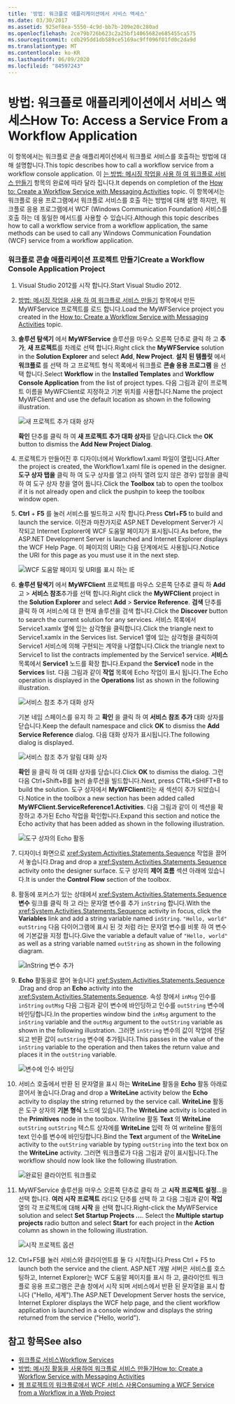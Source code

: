 ```yaml
---
title: '방법: 워크플로 애플리케이션에서 서비스 액세스'
ms.date: 03/30/2017
ms.assetid: 925ef8ea-5550-4c9d-bb7b-209e20c280ad
ms.openlocfilehash: 2ce79b726b623c2a25bf14065682e685455ca575
ms.sourcegitcommit: cdb295dd1db589ce5169ac9ff096f01fd0c2da9d
ms.translationtype: MT
ms.contentlocale: ko-KR
ms.lasthandoff: 06/09/2020
ms.locfileid: "84597243"
---
```

# <a name="how-to-access-a-service-from-a-workflow-application"></a><span data-ttu-id="19bb4-102">방법: 워크플로 애플리케이션에서 서비스 액세스</span><span class="sxs-lookup"><span data-stu-id="19bb4-102">How To: Access a Service From a Workflow Application</span></span>
<span data-ttu-id="19bb4-103">이 항목에서는 워크플로 콘솔 애플리케이션에서 워크플로 서비스를 호출하는 방법에 대해 설명합니다.</span><span class="sxs-lookup"><span data-stu-id="19bb4-103">This topic describes how to call a workflow service from a workflow console application.</span></span> <span data-ttu-id="19bb4-104">이 [는 방법: 메시징 작업을 사용 하 여 워크플로 서비스 만들기](how-to-create-a-workflow-service-with-messaging-activities.md) 항목의 완료에 따라 달라 집니다.</span><span class="sxs-lookup"><span data-stu-id="19bb4-104">It depends on completion of the [How to: Create a Workflow Service with Messaging Activities](how-to-create-a-workflow-service-with-messaging-activities.md) topic.</span></span> <span data-ttu-id="19bb4-105">이 항목에서는 워크플로 응용 프로그램에서 워크플로 서비스를 호출 하는 방법에 대해 설명 하지만, 워크플로 응용 프로그램에서 WCF (Windows Communication Foundation) 서비스를 호출 하는 데 동일한 메서드를 사용할 수 있습니다.</span><span class="sxs-lookup"><span data-stu-id="19bb4-105">Although this topic describes how to call a workflow service from a workflow application, the same methods can be used to call any Windows Communication Foundation (WCF) service from a workflow application.</span></span>

### <a name="create-a-workflow-console-application-project"></a><span data-ttu-id="19bb4-106">워크플로 콘솔 애플리케이션 프로젝트 만들기</span><span class="sxs-lookup"><span data-stu-id="19bb4-106">Create a Workflow Console Application Project</span></span>

1. <span data-ttu-id="19bb4-107">Visual Studio 2012를 시작 합니다.</span><span class="sxs-lookup"><span data-stu-id="19bb4-107">Start Visual Studio 2012.</span></span>

2. <span data-ttu-id="19bb4-108">[방법: 메시징 작업을 사용 하 여 워크플로 서비스 만들기](how-to-create-a-workflow-service-with-messaging-activities.md) 항목에서 만든 MyWFService 프로젝트를 로드 합니다.</span><span class="sxs-lookup"><span data-stu-id="19bb4-108">Load the MyWFService project you created in the [How to: Create a Workflow Service with Messaging Activities](how-to-create-a-workflow-service-with-messaging-activities.md) topic.</span></span>

3. <span data-ttu-id="19bb4-109">**솔루션 탐색기** 에서 **MyWFService** 솔루션을 마우스 오른쪽 단추로 클릭 하 고 **추가**, **새 프로젝트**를 차례로 선택 합니다.</span><span class="sxs-lookup"><span data-stu-id="19bb4-109">Right click the **MyWFService** solution in the **Solution Explorer** and select **Add**, **New Project**.</span></span> <span data-ttu-id="19bb4-110">**설치 된 템플릿** 에서 **워크플로** 를 선택 하 고 프로젝트 형식 목록에서 워크플로 **콘솔 응용 프로그램** 을 선택 합니다.</span><span class="sxs-lookup"><span data-stu-id="19bb4-110">Select **Workflow** in the **Installed Templates** and **Workflow Console Application** from the list of project types.</span></span> <span data-ttu-id="19bb4-111">다음 그림과 같이 프로젝트 이름을 MyWFClient로 지정하고 기본 위치를 사용합니다.</span><span class="sxs-lookup"><span data-stu-id="19bb4-111">Name the project MyWFClient and use the default location as shown in the following illustration.</span></span>

     ![새 프로젝트 추가 대화 상자](./media/how-to-access-a-service-from-a-workflow-application/add-new-project-dialog.jpg)

     <span data-ttu-id="19bb4-113">**확인** 단추를 클릭 하 여 **새 프로젝트 추가 대화 상자**를 닫습니다.</span><span class="sxs-lookup"><span data-stu-id="19bb4-113">Click the **OK** button to dismiss the **Add New Project Dialog**.</span></span>

4. <span data-ttu-id="19bb4-114">프로젝트가 만들어진 후 디자이너에서 Workflow1.xaml 파일이 열립니다.</span><span class="sxs-lookup"><span data-stu-id="19bb4-114">After the project is created, the Workflow1.xaml file is opened in the designer.</span></span> <span data-ttu-id="19bb4-115">**도구 상자 탭을** 클릭 하 여 도구 상자를 열고 (아직 열려 있지 않은 경우) 압정을 클릭 하 여 도구 상자 창을 열어 둡니다.</span><span class="sxs-lookup"><span data-stu-id="19bb4-115">Click the **Toolbox** tab to open the toolbox if it is not already open and click the pushpin to keep the toolbox window open.</span></span>

5. <span data-ttu-id="19bb4-116">**Ctrl** + **F5** 를 눌러 서비스를 빌드하고 시작 합니다.</span><span class="sxs-lookup"><span data-stu-id="19bb4-116">Press **Ctrl**+**F5** to build and launch the service.</span></span> <span data-ttu-id="19bb4-117">이전과 마찬가지로 ASP.NET Development Server가 시작되고 Internet Explorer에 WCF 도움말 페이지가 표시됩니다.</span><span class="sxs-lookup"><span data-stu-id="19bb4-117">As before, the ASP.NET Development Server is launched and Internet Explorer displays the WCF Help Page.</span></span> <span data-ttu-id="19bb4-118">이 페이지의 URI는 다음 단계에서도 사용됩니다.</span><span class="sxs-lookup"><span data-stu-id="19bb4-118">Notice the URI for this page as you must use it in the next step.</span></span>

     ![WCF 도움말 페이지 및 URI를 표시 하는 IE](./media/how-to-access-a-service-from-a-workflow-application/ie-wcf-help-page-uri.jpg)

6. <span data-ttu-id="19bb4-120">**솔루션 탐색기** 에서 **MyWFClient** 프로젝트를 마우스 오른쪽 단추로 클릭 하 **Add**고  >  **서비스 참조**추가를 선택 합니다.</span><span class="sxs-lookup"><span data-stu-id="19bb4-120">Right click the **MyWFClient** project in the **Solution Explorer** and select **Add** > **Service Reference**.</span></span> <span data-ttu-id="19bb4-121">**검색** 단추를 클릭 하 여 서비스에 대 한 현재 솔루션을 검색 합니다.</span><span class="sxs-lookup"><span data-stu-id="19bb4-121">Click the **Discover** button to search the current solution for any services.</span></span> <span data-ttu-id="19bb4-122">서비스 목록에서 Service1.xamlx 옆에 있는 삼각형을 클릭합니다.</span><span class="sxs-lookup"><span data-stu-id="19bb4-122">Click the triangle next to Service1.xamlx in the Services list.</span></span> <span data-ttu-id="19bb4-123">Service1 옆에 있는 삼각형을 클릭하여 Service1 서비스에 의해 구현되는 계약을 나열합니다.</span><span class="sxs-lookup"><span data-stu-id="19bb4-123">Click the triangle next to Service1 to list the contracts implemented by the Service1 service.</span></span> <span data-ttu-id="19bb4-124">**서비스** 목록에서 **Service1** 노드를 확장 합니다.</span><span class="sxs-lookup"><span data-stu-id="19bb4-124">Expand the **Service1** node in the **Services** list.</span></span> <span data-ttu-id="19bb4-125">다음 그림과 같이 **작업** 목록에 Echo 작업이 표시 됩니다.</span><span class="sxs-lookup"><span data-stu-id="19bb4-125">The Echo operation is displayed in the **Operations** list as shown in the following illustration.</span></span>

     ![서비스 참조 추가 대화 상자](./media/how-to-access-a-service-from-a-workflow-application/add-service-reference.jpg)

     <span data-ttu-id="19bb4-127">기본 네임 스페이스를 유지 하 고 **확인** 을 클릭 하 여 **서비스 참조 추가** 대화 상자를 닫습니다.</span><span class="sxs-lookup"><span data-stu-id="19bb4-127">Keep the default namespace and click **OK** to dismiss the **Add Service Reference** dialog.</span></span> <span data-ttu-id="19bb4-128">다음 대화 상자가 표시됩니다.</span><span class="sxs-lookup"><span data-stu-id="19bb4-128">The following dialog is displayed.</span></span>

     ![서비스 참조 추가 알림 대화 상자](./media/how-to-access-a-service-from-a-workflow-application/add-service-reference-dialog.jpg)

     <span data-ttu-id="19bb4-130">**확인** 을 클릭 하 여 대화 상자를 닫습니다.</span><span class="sxs-lookup"><span data-stu-id="19bb4-130">Click **OK** to dismiss the dialog.</span></span> <span data-ttu-id="19bb4-131">그런 다음 Ctrl+Shift+B를 눌러 솔루션을 빌드합니다.</span><span class="sxs-lookup"><span data-stu-id="19bb4-131">Next, press CTRL+SHIFT+B to build the solution.</span></span> <span data-ttu-id="19bb4-132">도구 상자에서 **MyWFClient**라는 새 섹션이 추가 되었습니다.</span><span class="sxs-lookup"><span data-stu-id="19bb4-132">Notice in the toolbox a new section has been added called **MyWFClient.ServiceReference1.Activities**.</span></span> <span data-ttu-id="19bb4-133">다음 그림과 같이 이 섹션을 확장하고 추가된 Echo 작업을 확인합니다.</span><span class="sxs-lookup"><span data-stu-id="19bb4-133">Expand this section and notice the Echo activity that has been added as shown in the following illustration.</span></span>

     ![도구 상자의 Echo 활동](./media/how-to-access-a-service-from-a-workflow-application/echo-activity-toolbox.jpg)

7. <span data-ttu-id="19bb4-135">디자이너 화면으로 <xref:System.Activities.Statements.Sequence> 작업을 끌어서 놓습니다.</span><span class="sxs-lookup"><span data-stu-id="19bb4-135">Drag and drop a <xref:System.Activities.Statements.Sequence> activity onto the designer surface.</span></span> <span data-ttu-id="19bb4-136">도구 상자의 **제어 흐름** 섹션 아래에 있습니다.</span><span class="sxs-lookup"><span data-stu-id="19bb4-136">It is under the **Control Flow** section of the toolbox.</span></span>

8. <span data-ttu-id="19bb4-137">활동에 포커스가 있는 상태에서 <xref:System.Activities.Statements.Sequence> **변수** 링크를 클릭 하 고 라는 문자열 변수를 추가 `inString` 합니다.</span><span class="sxs-lookup"><span data-stu-id="19bb4-137">With the <xref:System.Activities.Statements.Sequence> activity in focus, click the **Variables** link and add a string variable named `inString`.</span></span> <span data-ttu-id="19bb4-138">`"Hello, world"` `outString` 다음 다이어그램에 표시 된 것 처럼 라는 문자열 변수를 비롯 하 여 변수에 기본값을 지정 합니다.</span><span class="sxs-lookup"><span data-stu-id="19bb4-138">Give the variable a default value of `"Hello, world"` as well as a string variable named `outString` as shown in the following diagram.</span></span>

     ![InString 변수 추가](./media/how-to-access-a-service-from-a-workflow-application/add-instring-variable.jpg)

9. <span data-ttu-id="19bb4-140">**Echo** 활동을로 끌어 놓습니다 <xref:System.Activities.Statements.Sequence> .</span><span class="sxs-lookup"><span data-stu-id="19bb4-140">Drag and drop an **Echo** activity into the <xref:System.Activities.Statements.Sequence>.</span></span> <span data-ttu-id="19bb4-141">속성 창에서 `inMsg` 인수를 `inString` `outMsg` 다음 그림과 같이 변수에 바인딩하고 인수를 `outString` 변수에 바인딩합니다.</span><span class="sxs-lookup"><span data-stu-id="19bb4-141">In the properties window bind the `inMsg` argument to the `inString` variable and the `outMsg` argument to the `outString` variable as shown in the following illustration.</span></span> <span data-ttu-id="19bb4-142">그러면 `inString` 변수의 값이 작업에 전달되고 반환 값이 `outString` 변수에 추가됩니다.</span><span class="sxs-lookup"><span data-stu-id="19bb4-142">This passes in the value of the `inString` variable to the operation and then takes the return value and places it in the `outString` variable.</span></span>

     ![변수에 인수 바인딩](./media/how-to-access-a-service-from-a-workflow-application/bind-arguments-variables.jpg)

10. <span data-ttu-id="19bb4-144">서비스 호출에서 반환 된 문자열을 표시 하는 **WriteLine** 활동을 **Echo** 활동 아래로 끌어서 놓습니다.</span><span class="sxs-lookup"><span data-stu-id="19bb4-144">Drag and drop a **WriteLine** activity below the **Echo** activity to display the string returned by the service call.</span></span> <span data-ttu-id="19bb4-145">**WriteLine** 활동은 도구 상자의 **기본 형식** 노드에 있습니다.</span><span class="sxs-lookup"><span data-stu-id="19bb4-145">The **WriteLine** activity is located in the **Primitives** node in the toolbox.</span></span> <span data-ttu-id="19bb4-146">Writeline 활동 **Text** 의 **WriteLine** `outString` `outString` 텍스트 상자에를 **WriteLine** 입력 하 여 writeline 활동의 text 인수를 변수에 바인딩합니다.</span><span class="sxs-lookup"><span data-stu-id="19bb4-146">Bind the **Text** argument of the **WriteLine** activity to the `outString` variable by typing `outString` into the text box on the **WriteLine** activity.</span></span> <span data-ttu-id="19bb4-147">그러면 워크플로가 다음 그림과 같이 표시됩니다.</span><span class="sxs-lookup"><span data-stu-id="19bb4-147">The workflow should now look like the following illustration.</span></span>

     ![완료된 클라이언트 워크플로](./media/how-to-access-a-service-from-a-workflow-application/complete-client-workflow.jpg)

11. <span data-ttu-id="19bb4-149">MyWFService 솔루션을 마우스 오른쪽 단추로 클릭 하 고 **시작 프로젝트 설정**...을 선택 합니다. **여러 시작 프로젝트** 라디오 단추를 선택 하 고 다음 그림과 같이 **작업** 열의 각 프로젝트에 대해 **시작** 을 선택 합니다.</span><span class="sxs-lookup"><span data-stu-id="19bb4-149">Right-click the MyWFService solution and select **Set Startup Projects ...**. Select the **Multiple startup projects** radio button and select **Start** for each project in the **Action** column as shown in the following illustration.</span></span>

     ![시작 프로젝트 옵션](./media/how-to-access-a-service-from-a-workflow-application/startup-project-options.jpg)

12. <span data-ttu-id="19bb4-151">Ctrl+F5를 눌러 서비스와 클라이언트를 둘 다 시작합니다.</span><span class="sxs-lookup"><span data-stu-id="19bb4-151">Press Ctrl + F5 to launch both the service and the client.</span></span> <span data-ttu-id="19bb4-152">ASP.NET 개발 서버은 서비스를 호스팅하고, Internet Explorer는 WCF 도움말 페이지를 표시 하 고, 클라이언트 워크플로 응용 프로그램은 콘솔 창에서 시작 되며 서비스에서 반환 된 문자열을 표시 합니다 ("Hello, 세계").</span><span class="sxs-lookup"><span data-stu-id="19bb4-152">The ASP.NET Development Server hosts the service, Internet Explorer displays the WCF help page, and the client workflow application is launched in a console window and displays the string returned from the service ("Hello, world").</span></span>

## <a name="see-also"></a><span data-ttu-id="19bb4-153">참고 항목</span><span class="sxs-lookup"><span data-stu-id="19bb4-153">See also</span></span>

- [<span data-ttu-id="19bb4-154">워크플로 서비스</span><span class="sxs-lookup"><span data-stu-id="19bb4-154">Workflow Services</span></span>](workflow-services.md)
- [<span data-ttu-id="19bb4-155">방법: 메시징 활동을 사용하여 워크플로 서비스 만들기</span><span class="sxs-lookup"><span data-stu-id="19bb4-155">How to: Create a Workflow Service with Messaging Activities</span></span>](how-to-create-a-workflow-service-with-messaging-activities.md)
- [<span data-ttu-id="19bb4-156">웹 프로젝트의 워크플로에서 WCF 서비스 사용</span><span class="sxs-lookup"><span data-stu-id="19bb4-156">Consuming a WCF Service from a Workflow in a Web Project</span></span>](https://docs.microsoft.com/archive/blogs/endpoint/how-to-consume-a-wcf-service-from-a-wf4-workflow)
